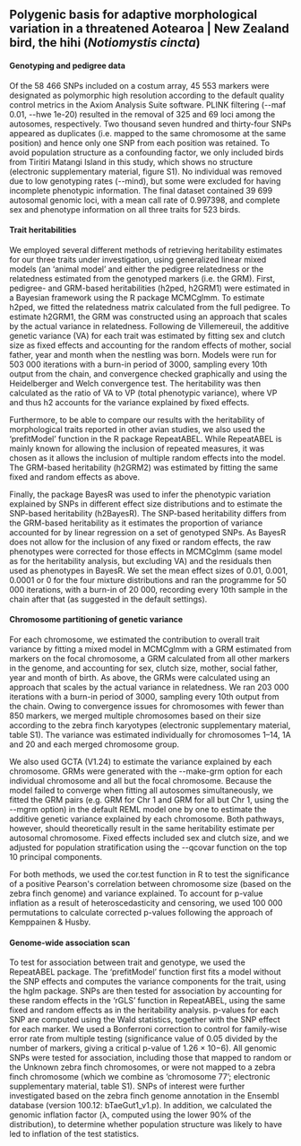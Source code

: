 
## Polygenic basis for adaptive morphological variation in a threatened Aotearoa | New Zealand bird, the hihi (*Notiomystis cincta*)


#### Genotyping and pedigree data
Of the 58 466 SNPs included on a costum array, 45 553 markers were designated as polymorphic high resolution according to the default quality control metrics in the Axiom Analysis Suite software. PLINK filtering (--maf 0.01, --hwe 1e-20) resulted in the removal of 325 and 69 loci among the autosomes, respectively. Two thousand seven hundred and thirty-four SNPs appeared as duplicates (i.e. mapped to the same chromosome at the same position) and hence only one SNP from each position was retained. To avoid population structure as a confounding factor, we only included birds from Tiritiri Matangi Island in this study, which shows no structure (electronic supplementary material, figure S1). No individual was removed due to low genotyping rates (--mind), but some were excluded for having incomplete phenotypic information. The final dataset contained 39 699 autosomal genomic loci, with a mean call rate of 0.997398, and complete sex and phenotype information on all three traits for 523 birds.

#### Trait heritabilities
We employed several different methods of retrieving heritability estimates for our three traits under investigation, using generalized linear mixed models (an ‘animal model’ and either the pedigree relatedness or the relatedness estimated from the genotyped markers (i.e. the GRM). First, pedigree- and GRM-based heritabilities (h2ped, h2GRM1) were estimated in a Bayesian framework using the R package MCMCglmm. To estimate h2ped, we fitted the relatedness matrix calculated from the full pedigree. To estimate h2GRM1, the GRM was constructed using an approach that scales by the actual variance in relatedness. Following de Villemereuil, the additive genetic variance (VA) for each trait was estimated by fitting sex and clutch size as fixed effects and accounting for the random effects of mother, social father, year and month when the nestling was born. Models were run for 503 000 iterations with a burn-in period of 3000, sampling every 10th output from the chain, and convergence checked graphically and using the Heidelberger and Welch convergence test. The heritability was then calculated as the ratio of VA to VP (total phenotypic variance), where VP and thus h2 accounts for the variance explained by fixed effects.

Furthermore, to be able to compare our results with the heritability of morphological traits reported in other avian studies, we also used the ‘prefitModel’ function in the R package RepeatABEL. While RepeatABEL is mainly known for allowing the inclusion of repeated measures, it was chosen as it allows the inclusion of multiple random effects into the model. The GRM-based heritability (h2GRM2) was estimated by fitting the same fixed and random effects as above.

Finally, the package BayesR was used to infer the phenotypic variation explained by SNPs in different effect size distributions and to estimate the SNP-based heritability (h2BayesR). The SNP-based heritability differs from the GRM-based heritability as it estimates the proportion of variance accounted for by linear regression on a set of genotyped SNPs. As BayesR does not allow for the inclusion of any fixed or random effects, the raw phenotypes were corrected for those effects in MCMCglmm (same model as for the heritability analysis, but excluding VA) and the residuals then used as phenotypes in BayesR. We set the mean effect sizes of 0.01, 0.001, 0.0001 or 0 for the four mixture distributions and ran the programme for 50 000 iterations, with a burn-in of 20 000, recording every 10th sample in the chain after that (as suggested in the default settings).

#### Chromosome partitioning of genetic variance
For each chromosome, we estimated the contribution to overall trait variance by fitting a mixed model in MCMCglmm with a GRM estimated from markers on the focal chromosome, a GRM calculated from all other markers in the genome, and accounting for sex, clutch size, mother, social father, year and month of birth. As above, the GRMs were calculated using an approach that scales by the actual variance in relatedness. We ran 203 000 iterations with a burn-in period of 3000, sampling every 10th output from the chain. Owing to convergence issues for chromosomes with fewer than 850 markers, we merged multiple chromosomes based on their size according to the zebra finch karyotypes (electronic supplementary material, table S1). The variance was estimated individually for chromosomes 1–14, 1A and 20 and each merged chromosome group.

We also used GCTA (V1.24) to estimate the variance explained by each chromosome. GRMs were generated with the --make-grm option for each individual chromosome and all but the focal chromosome. Because the model failed to converge when fitting all autosomes simultaneously, we fitted the GRM pairs (e.g. GRM for Chr 1 and GRM for all but Chr 1, using the --mgrm option) in the default REML model one by one to estimate the additive genetic variance explained by each chromosome. Both pathways, however, should theoretically result in the same heritability estimate per autosomal chromosome. Fixed effects included sex and clutch size, and we adjusted for population stratification using the --qcovar function on the top 10 principal components.

For both methods, we used the cor.test function in R to test the significance of a positive Pearson's correlation between chromosome size (based on the zebra finch genome) and variance explained. To account for p-value inflation as a result of heteroscedasticity and censoring, we used 100 000 permutations to calculate corrected p-values following the approach of Kemppainen & Husby.

#### Genome-wide association scan
To test for association between trait and genotype, we used the RepeatABEL package. The ‘prefitModel’ function first fits a model without the SNP effects and computes the variance components for the trait, using the hglm package. SNPs are then tested for association by accounting for these random effects in the ‘rGLS’ function in RepeatABEL, using the same fixed and random effects as in the heritability analysis. p-values for each SNP are computed using the Wald statistics, together with the SNP effect for each marker. We used a Bonferroni correction to control for family-wise error rate from multiple testing (significance value of 0.05 divided by the number of markers, giving a critical p-value of 1.26 × 10−6). All genomic SNPs were tested for association, including those that mapped to random or the Unknown zebra finch chromosomes, or were not mapped to a zebra finch chromosome (which we combine as ‘chromosome 77’; electronic supplementary material, table S1). SNPs of interest were further investigated based on the zebra finch genome annotation in the Ensembl database (version 100.12: bTaeGut1_v1.p). In addition, we calculated the genomic inflation factor (λ, computed using the lower 90% of the distribution), to determine whether population structure was likely to have led to inflation of the test statistics.
